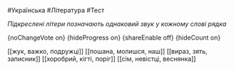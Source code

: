 #Українська #Література #Тест

*Підкреслені літери позначають однаковий звук у кожному слові рядка*

{noChangeVote on}
{hideProgress on}
{shareEnable off}
{hideCount on}

[[жук, важко, подружці]]
[[пошана, молишся, наш]]
[[вираз, зять, записник]]
[[хоробрий, кігті, поріг]]
[[сім, невістці, веснянка]]
